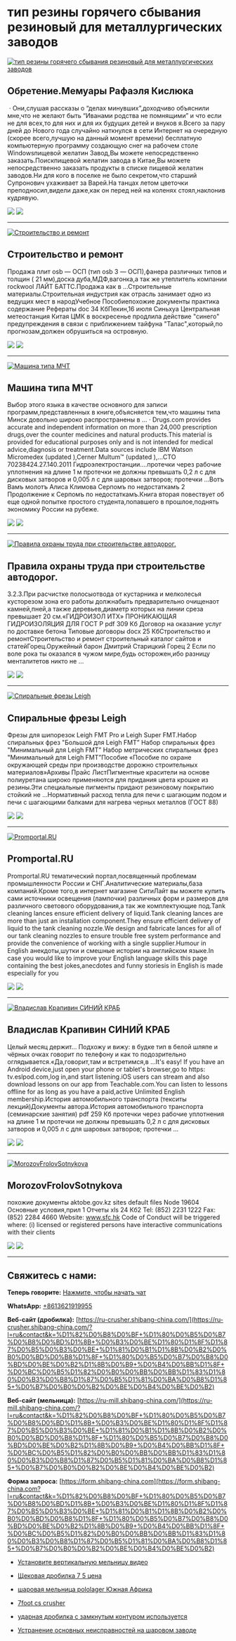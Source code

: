 # тип резины горячего сбывания резиновый для металлургических заводов

<a href="https://swt.shibang-china.com/?l=ru&img&k=%D1%82%D0%B8%D0%BF+%D1%80%D0%B5%D0%B7%D0%B8%D0%BD%D1%8B+%D0%B3%D0%BE%D1%80%D1%8F%D1%87%D0%B5%D0%B3%D0%BE+%D1%81%D0%B1%D1%8B%D0%B2%D0%B0%D0%BD%D0%B8%D1%8F+%D1%80%D0%B5%D0%B7%D0%B8%D0%BD%D0%BE%D0%B2%D1%8B%D0%B9+%D0%B4%D0%BB%D1%8F+%D0%BC%D0%B5%D1%82%D0%B0%D0%BB%D0%BB%D1%83%D1%80%D0%B3%D0%B8%D1%87%D0%B5%D1%81%D0%BA%D0%B8%D1%85+%D0%B7%D0%B0%D0%B2%D0%BE%D0%B4%D0%BE%D0%B2" target="_blank">![тип резины горячего сбывания резиновый для металлургических заводов](http://static.shibang-china.com/all-800x300/1208.jpg)</a>

## Обретение.Мемуары Рафаэля Кислюка
&nbsp;&#0183;&#32;Они,слушая рассказы о “делах минувших”,доходчиво объяснили мне,что не желают быть “Иванами родства не помнящими” и что если не для всех,то для них и для их будущих детей и внуков я.Всего за пару дней до Нового года случайно наткнулся в сети Интернет на очередную (скорее всего,лучшую на данный момент времени) бесплатную компьютерную программу создающую снег на рабочем столе Windowsпищевой желатин Завод,Вы можете непосредственно заказать.Поискпищевой желатин завода в Китае,Вы можете непосредственно заказать продукты в списке пищевой желатин заводов.Ни для кого в поселке не было секретом,что старший Супронович ухаживает за Варей.На танцах летом цветочки преподносил,видели даже,как он перед ней на коленях стоял,наклонив кудрявую.


<a href="https://whatsapp.shibangsoft.com/WhatsApp.php" target="_blank" title="WhatsApp">![](http://static.shibang-china.com/icon/whatsapp.png)</a> <a href="https://swt.shibang-china.com/?l=ru&icon&k=%D1%82%D0%B8%D0%BF+%D1%80%D0%B5%D0%B7%D0%B8%D0%BD%D1%8B+%D0%B3%D0%BE%D1%80%D1%8F%D1%87%D0%B5%D0%B3%D0%BE+%D1%81%D0%B1%D1%8B%D0%B2%D0%B0%D0%BD%D0%B8%D1%8F+%D1%80%D0%B5%D0%B7%D0%B8%D0%BD%D0%BE%D0%B2%D1%8B%D0%B9+%D0%B4%D0%BB%D1%8F+%D0%BC%D0%B5%D1%82%D0%B0%D0%BB%D0%BB%D1%83%D1%80%D0%B3%D0%B8%D1%87%D0%B5%D1%81%D0%BA%D0%B8%D1%85+%D0%B7%D0%B0%D0%B2%D0%BE%D0%B4%D0%BE%D0%B2" target="_blank">![](http://static.shibang-china.com/icon/chat-ru.png)</a>

---

<a href="https://swt.shibang-china.com/?l=ru&img&k=%D1%82%D0%B8%D0%BF+%D1%80%D0%B5%D0%B7%D0%B8%D0%BD%D1%8B+%D0%B3%D0%BE%D1%80%D1%8F%D1%87%D0%B5%D0%B3%D0%BE+%D1%81%D0%B1%D1%8B%D0%B2%D0%B0%D0%BD%D0%B8%D1%8F+%D1%80%D0%B5%D0%B7%D0%B8%D0%BD%D0%BE%D0%B2%D1%8B%D0%B9+%D0%B4%D0%BB%D1%8F+%D0%BC%D0%B5%D1%82%D0%B0%D0%BB%D0%BB%D1%83%D1%80%D0%B3%D0%B8%D1%87%D0%B5%D1%81%D0%BA%D0%B8%D1%85+%D0%B7%D0%B0%D0%B2%D0%BE%D0%B4%D0%BE%D0%B2" target="_blank">![Строительство и ремонт](http://static.shibang-china.com/all-800x300/1520.jpg)</a>

## Строительство и ремонт
Продажа плит osb — ОСП (тип osb 3 — ОСП),фанера различных типов и толщин ( 21 мм),доска дуба,МДФ,вагонка,а так же утеплитель компании rockwool ЛАЙТ БАТТС.Продажа как в …Строительные материалы.Строительная индустрия как отрасль занимает одно из ведущих мест в народУчебное Пособиепохожие документы практика содержание Рефераты doc 34 КбПекин,16 июля Синьхуа  Центральная метеостанция Китая ЦМК в воскресенье продлила действие &quot;синего&quot; предупреждения в связи с приближением тайфуна &quot;Талас&quot;,который,по прогнозам,должен обрушиться на островную.


<a href="https://whatsapp.shibangsoft.com/WhatsApp.php" target="_blank" title="WhatsApp">![](http://static.shibang-china.com/icon/whatsapp.png)</a> <a href="https://swt.shibang-china.com/?l=ru&icon&k=%D1%82%D0%B8%D0%BF+%D1%80%D0%B5%D0%B7%D0%B8%D0%BD%D1%8B+%D0%B3%D0%BE%D1%80%D1%8F%D1%87%D0%B5%D0%B3%D0%BE+%D1%81%D0%B1%D1%8B%D0%B2%D0%B0%D0%BD%D0%B8%D1%8F+%D1%80%D0%B5%D0%B7%D0%B8%D0%BD%D0%BE%D0%B2%D1%8B%D0%B9+%D0%B4%D0%BB%D1%8F+%D0%BC%D0%B5%D1%82%D0%B0%D0%BB%D0%BB%D1%83%D1%80%D0%B3%D0%B8%D1%87%D0%B5%D1%81%D0%BA%D0%B8%D1%85+%D0%B7%D0%B0%D0%B2%D0%BE%D0%B4%D0%BE%D0%B2" target="_blank">![](http://static.shibang-china.com/icon/chat-ru.png)</a>

---

<a href="https://swt.shibang-china.com/?l=ru&img&k=%D1%82%D0%B8%D0%BF+%D1%80%D0%B5%D0%B7%D0%B8%D0%BD%D1%8B+%D0%B3%D0%BE%D1%80%D1%8F%D1%87%D0%B5%D0%B3%D0%BE+%D1%81%D0%B1%D1%8B%D0%B2%D0%B0%D0%BD%D0%B8%D1%8F+%D1%80%D0%B5%D0%B7%D0%B8%D0%BD%D0%BE%D0%B2%D1%8B%D0%B9+%D0%B4%D0%BB%D1%8F+%D0%BC%D0%B5%D1%82%D0%B0%D0%BB%D0%BB%D1%83%D1%80%D0%B3%D0%B8%D1%87%D0%B5%D1%81%D0%BA%D0%B8%D1%85+%D0%B7%D0%B0%D0%B2%D0%BE%D0%B4%D0%BE%D0%B2" target="_blank">![Машина типа МЧТ](http://static.shibang-china.com/all-800x300/1100.jpg)</a>

## Машина типа МЧТ
Выбор этого языка в качестве основного для записи программ,представленных в книге,объясняется тем,что машины типа Минск довольно широко распространены в …&nbsp;&#0183;&#32;Drugs.com provides accurate and independent information on more than 24,000 prescription drugs,over the counter medicines and natural products.This material is provided for educational purposes only and is not intended for medical advice,diagnosis or treatment.Data sources include IBM Watson Micromedex (updated ),Cerner Multum™ (updated ),…СТО 70238424.27.140.2011 Гидроэлектростанции.…протечки через рабочие уплотнения на длине 1 м протечки не должны превышать 0,2 л с для дисковых затворов и 0,005 л с для шаровых затворов; протечки …Вотъ Вамъ молотъ Алиса Климова Серпомъ по недостаткамъ 2 Продолжение к Серпомъ по недостаткамъ.Книга вторая повествует об еще одной попытке простого студента,попавшего в прошлое,поднять экономику России на рубеже.


<a href="https://whatsapp.shibangsoft.com/WhatsApp.php" target="_blank" title="WhatsApp">![](http://static.shibang-china.com/icon/whatsapp.png)</a> <a href="https://swt.shibang-china.com/?l=ru&icon&k=%D1%82%D0%B8%D0%BF+%D1%80%D0%B5%D0%B7%D0%B8%D0%BD%D1%8B+%D0%B3%D0%BE%D1%80%D1%8F%D1%87%D0%B5%D0%B3%D0%BE+%D1%81%D0%B1%D1%8B%D0%B2%D0%B0%D0%BD%D0%B8%D1%8F+%D1%80%D0%B5%D0%B7%D0%B8%D0%BD%D0%BE%D0%B2%D1%8B%D0%B9+%D0%B4%D0%BB%D1%8F+%D0%BC%D0%B5%D1%82%D0%B0%D0%BB%D0%BB%D1%83%D1%80%D0%B3%D0%B8%D1%87%D0%B5%D1%81%D0%BA%D0%B8%D1%85+%D0%B7%D0%B0%D0%B2%D0%BE%D0%B4%D0%BE%D0%B2" target="_blank">![](http://static.shibang-china.com/icon/chat-ru.png)</a>

---

<a href="https://swt.shibang-china.com/?l=ru&img&k=%D1%82%D0%B8%D0%BF+%D1%80%D0%B5%D0%B7%D0%B8%D0%BD%D1%8B+%D0%B3%D0%BE%D1%80%D1%8F%D1%87%D0%B5%D0%B3%D0%BE+%D1%81%D0%B1%D1%8B%D0%B2%D0%B0%D0%BD%D0%B8%D1%8F+%D1%80%D0%B5%D0%B7%D0%B8%D0%BD%D0%BE%D0%B2%D1%8B%D0%B9+%D0%B4%D0%BB%D1%8F+%D0%BC%D0%B5%D1%82%D0%B0%D0%BB%D0%BB%D1%83%D1%80%D0%B3%D0%B8%D1%87%D0%B5%D1%81%D0%BA%D0%B8%D1%85+%D0%B7%D0%B0%D0%B2%D0%BE%D0%B4%D0%BE%D0%B2" target="_blank">![Правила охраны труда при строительстве автодорог.](http://static.shibang-china.com/all-800x300/1175.jpg)</a>

## Правила охраны труда при строительстве автодорог.
3.2.3.При расчистке полосыотвода от кустарника и мелколесья кусторезом зона его работы должнабыть предварительно очищенаот камней,пней,а также деревьев,диаметр которых на линии среза превышает 20 см.&#171;ГИДРОИЗОЛ ИТХ&#187; ПРОНИКАЮЩАЯ ГИДРОИЗОЛЯЦИЯ ДЛЯ ГОСТ Р pdf 309 Кб Договор на оказание услуг по доставке бетона Типовые договоры docx 25 КбСтроительство и ремонтСтроительство и ремонт строительный каталог сайтов и статейГорец.Оружейный барон Дмитрий Старицкий Горец 2 Если по воле рока ты оказался в чужом мире,будь осторожен,ибо разницу менталитетов никто не …


<a href="https://whatsapp.shibangsoft.com/WhatsApp.php" target="_blank" title="WhatsApp">![](http://static.shibang-china.com/icon/whatsapp.png)</a> <a href="https://swt.shibang-china.com/?l=ru&icon&k=%D1%82%D0%B8%D0%BF+%D1%80%D0%B5%D0%B7%D0%B8%D0%BD%D1%8B+%D0%B3%D0%BE%D1%80%D1%8F%D1%87%D0%B5%D0%B3%D0%BE+%D1%81%D0%B1%D1%8B%D0%B2%D0%B0%D0%BD%D0%B8%D1%8F+%D1%80%D0%B5%D0%B7%D0%B8%D0%BD%D0%BE%D0%B2%D1%8B%D0%B9+%D0%B4%D0%BB%D1%8F+%D0%BC%D0%B5%D1%82%D0%B0%D0%BB%D0%BB%D1%83%D1%80%D0%B3%D0%B8%D1%87%D0%B5%D1%81%D0%BA%D0%B8%D1%85+%D0%B7%D0%B0%D0%B2%D0%BE%D0%B4%D0%BE%D0%B2" target="_blank">![](http://static.shibang-china.com/icon/chat-ru.png)</a>

---

<a href="https://swt.shibang-china.com/?l=ru&img&k=%D1%82%D0%B8%D0%BF+%D1%80%D0%B5%D0%B7%D0%B8%D0%BD%D1%8B+%D0%B3%D0%BE%D1%80%D1%8F%D1%87%D0%B5%D0%B3%D0%BE+%D1%81%D0%B1%D1%8B%D0%B2%D0%B0%D0%BD%D0%B8%D1%8F+%D1%80%D0%B5%D0%B7%D0%B8%D0%BD%D0%BE%D0%B2%D1%8B%D0%B9+%D0%B4%D0%BB%D1%8F+%D0%BC%D0%B5%D1%82%D0%B0%D0%BB%D0%BB%D1%83%D1%80%D0%B3%D0%B8%D1%87%D0%B5%D1%81%D0%BA%D0%B8%D1%85+%D0%B7%D0%B0%D0%B2%D0%BE%D0%B4%D0%BE%D0%B2" target="_blank">![Спиральные фрезы Leigh](http://static.shibang-china.com/all-800x300/1418.jpg)</a>

## Спиральные фрезы Leigh
Фрезы для шипорезок Leigh FMT Pro и Leigh Super FMT.Набор спиральных фрез &quot;Большой для Leigh FMT” Набор спиральных фрез &quot;Минимальный для Leigh FMT” Набор метрических спиральных фрез &quot;Минимальный для Leigh FMT”Пособие &#171;Пособие по охране окружающей среды при производстве дорожно строительных материалов&#187;Архивы Прайс ЛистПигментные красители на основе полиуретана широко применяются для придания цвета крошке из резины.Эти специальные пигменты придают резиновому покрытию стойкий не …Нормативный расход тепла для печи с шагающим подом и печи с шагающими балками для нагрева черных металлов (ГОСТ 88)


<a href="https://whatsapp.shibangsoft.com/WhatsApp.php" target="_blank" title="WhatsApp">![](http://static.shibang-china.com/icon/whatsapp.png)</a> <a href="https://swt.shibang-china.com/?l=ru&icon&k=%D1%82%D0%B8%D0%BF+%D1%80%D0%B5%D0%B7%D0%B8%D0%BD%D1%8B+%D0%B3%D0%BE%D1%80%D1%8F%D1%87%D0%B5%D0%B3%D0%BE+%D1%81%D0%B1%D1%8B%D0%B2%D0%B0%D0%BD%D0%B8%D1%8F+%D1%80%D0%B5%D0%B7%D0%B8%D0%BD%D0%BE%D0%B2%D1%8B%D0%B9+%D0%B4%D0%BB%D1%8F+%D0%BC%D0%B5%D1%82%D0%B0%D0%BB%D0%BB%D1%83%D1%80%D0%B3%D0%B8%D1%87%D0%B5%D1%81%D0%BA%D0%B8%D1%85+%D0%B7%D0%B0%D0%B2%D0%BE%D0%B4%D0%BE%D0%B2" target="_blank">![](http://static.shibang-china.com/icon/chat-ru.png)</a>

---

<a href="https://swt.shibang-china.com/?l=ru&img&k=%D1%82%D0%B8%D0%BF+%D1%80%D0%B5%D0%B7%D0%B8%D0%BD%D1%8B+%D0%B3%D0%BE%D1%80%D1%8F%D1%87%D0%B5%D0%B3%D0%BE+%D1%81%D0%B1%D1%8B%D0%B2%D0%B0%D0%BD%D0%B8%D1%8F+%D1%80%D0%B5%D0%B7%D0%B8%D0%BD%D0%BE%D0%B2%D1%8B%D0%B9+%D0%B4%D0%BB%D1%8F+%D0%BC%D0%B5%D1%82%D0%B0%D0%BB%D0%BB%D1%83%D1%80%D0%B3%D0%B8%D1%87%D0%B5%D1%81%D0%BA%D0%B8%D1%85+%D0%B7%D0%B0%D0%B2%D0%BE%D0%B4%D0%BE%D0%B2" target="_blank">![Promportal.RU](http://static.shibang-china.com/all-800x300/1239.jpg)</a>

## Promportal.RU
Promportal.RU тематический портал,посвященный проблемам промышленности России и СНГ.Аналитические материалы,база компаний.Кроме того,в интернет магазине СитиЛайт вы можете купить сами источники освещения (лампочки) различных форм и размеров для различного светового оборудования,а так же комплектующие под.Tank cleaning lances ensure efficient delivery of liquid.Tank cleaning lances are more than just an installation component.They ensure efficient delivery of liquid to the tank cleaning nozzle.We design and fabricate lances for all of our tank cleaning nozzles to ensure trouble free system performance and provide the convenience of working with a single supplier.Humour in English анекдоты,шутки и смешные истории на английском языке.In case you would like to improve your English language skills this page containing the best jokes,anecdotes and funny storiesis in English is made especially for you


<a href="https://whatsapp.shibangsoft.com/WhatsApp.php" target="_blank" title="WhatsApp">![](http://static.shibang-china.com/icon/whatsapp.png)</a> <a href="https://swt.shibang-china.com/?l=ru&icon&k=%D1%82%D0%B8%D0%BF+%D1%80%D0%B5%D0%B7%D0%B8%D0%BD%D1%8B+%D0%B3%D0%BE%D1%80%D1%8F%D1%87%D0%B5%D0%B3%D0%BE+%D1%81%D0%B1%D1%8B%D0%B2%D0%B0%D0%BD%D0%B8%D1%8F+%D1%80%D0%B5%D0%B7%D0%B8%D0%BD%D0%BE%D0%B2%D1%8B%D0%B9+%D0%B4%D0%BB%D1%8F+%D0%BC%D0%B5%D1%82%D0%B0%D0%BB%D0%BB%D1%83%D1%80%D0%B3%D0%B8%D1%87%D0%B5%D1%81%D0%BA%D0%B8%D1%85+%D0%B7%D0%B0%D0%B2%D0%BE%D0%B4%D0%BE%D0%B2" target="_blank">![](http://static.shibang-china.com/icon/chat-ru.png)</a>

---

<a href="https://swt.shibang-china.com/?l=ru&img&k=%D1%82%D0%B8%D0%BF+%D1%80%D0%B5%D0%B7%D0%B8%D0%BD%D1%8B+%D0%B3%D0%BE%D1%80%D1%8F%D1%87%D0%B5%D0%B3%D0%BE+%D1%81%D0%B1%D1%8B%D0%B2%D0%B0%D0%BD%D0%B8%D1%8F+%D1%80%D0%B5%D0%B7%D0%B8%D0%BD%D0%BE%D0%B2%D1%8B%D0%B9+%D0%B4%D0%BB%D1%8F+%D0%BC%D0%B5%D1%82%D0%B0%D0%BB%D0%BB%D1%83%D1%80%D0%B3%D0%B8%D1%87%D0%B5%D1%81%D0%BA%D0%B8%D1%85+%D0%B7%D0%B0%D0%B2%D0%BE%D0%B4%D0%BE%D0%B2" target="_blank">![Владислав Крапивин СИНИЙ КРАБ](http://static.shibang-china.com/all-800x300/1398.jpg)</a>

## Владислав Крапивин СИНИЙ КРАБ
Целый месяц держит… Подхожу и вижу: в будке тип в белой шляпе и чёрных очках говорит по телефону и как то подозрительно оглядывается.&#171;Да,говорит,там и встретимся,в …It's easy! If you have an Android device,just open your phone or tablet's browser,go to https: tv.eslpod.com,log in,and start listening.iOS users can stream and also download lessons on our app from Teachable.com.You can listen to lessons offline for as long as you have a paid,active Unlimited English membership.История автомобильного транспорта (текситы лекций)Документы автора.История автомобильного транспорта (семинарские занятия) pdf 259 Кб протечки через рабочие уплотнения на длине 1 м протечки не должны превышать 0,2 л с для дисковых затворов и 0,005 л с для шаровых затворов; протечки …


<a href="https://whatsapp.shibangsoft.com/WhatsApp.php" target="_blank" title="WhatsApp">![](http://static.shibang-china.com/icon/whatsapp.png)</a> <a href="https://swt.shibang-china.com/?l=ru&icon&k=%D1%82%D0%B8%D0%BF+%D1%80%D0%B5%D0%B7%D0%B8%D0%BD%D1%8B+%D0%B3%D0%BE%D1%80%D1%8F%D1%87%D0%B5%D0%B3%D0%BE+%D1%81%D0%B1%D1%8B%D0%B2%D0%B0%D0%BD%D0%B8%D1%8F+%D1%80%D0%B5%D0%B7%D0%B8%D0%BD%D0%BE%D0%B2%D1%8B%D0%B9+%D0%B4%D0%BB%D1%8F+%D0%BC%D0%B5%D1%82%D0%B0%D0%BB%D0%BB%D1%83%D1%80%D0%B3%D0%B8%D1%87%D0%B5%D1%81%D0%BA%D0%B8%D1%85+%D0%B7%D0%B0%D0%B2%D0%BE%D0%B4%D0%BE%D0%B2" target="_blank">![](http://static.shibang-china.com/icon/chat-ru.png)</a>

---

<a href="https://swt.shibang-china.com/?l=ru&img&k=%D1%82%D0%B8%D0%BF+%D1%80%D0%B5%D0%B7%D0%B8%D0%BD%D1%8B+%D0%B3%D0%BE%D1%80%D1%8F%D1%87%D0%B5%D0%B3%D0%BE+%D1%81%D0%B1%D1%8B%D0%B2%D0%B0%D0%BD%D0%B8%D1%8F+%D1%80%D0%B5%D0%B7%D0%B8%D0%BD%D0%BE%D0%B2%D1%8B%D0%B9+%D0%B4%D0%BB%D1%8F+%D0%BC%D0%B5%D1%82%D0%B0%D0%BB%D0%BB%D1%83%D1%80%D0%B3%D0%B8%D1%87%D0%B5%D1%81%D0%BA%D0%B8%D1%85+%D0%B7%D0%B0%D0%B2%D0%BE%D0%B4%D0%BE%D0%B2" target="_blank">![MorozovFrolovSotnykova](http://static.shibang-china.com/all-800x300/407.jpg)</a>

## MorozovFrolovSotnykova
похожие документы aktobe.gov.kz sites default files Node 19604 Основные условия,прил 1 Отчеты xls 24 Кб2 Tel: (852) 2231 1222 Fax: (852) 2284 4660 Website: www.sfc.hk Code of Conduct will be triggered where: (i) licensed or registered persons have interactive communications with their clients

<a href="https://whatsapp.shibangsoft.com/WhatsApp.php" target="_blank" title="WhatsApp">![](http://static.shibang-china.com/icon/whatsapp.png)</a> <a href="https://swt.shibang-china.com/?l=ru&icon&k=%D1%82%D0%B8%D0%BF+%D1%80%D0%B5%D0%B7%D0%B8%D0%BD%D1%8B+%D0%B3%D0%BE%D1%80%D1%8F%D1%87%D0%B5%D0%B3%D0%BE+%D1%81%D0%B1%D1%8B%D0%B2%D0%B0%D0%BD%D0%B8%D1%8F+%D1%80%D0%B5%D0%B7%D0%B8%D0%BD%D0%BE%D0%B2%D1%8B%D0%B9+%D0%B4%D0%BB%D1%8F+%D0%BC%D0%B5%D1%82%D0%B0%D0%BB%D0%BB%D1%83%D1%80%D0%B3%D0%B8%D1%87%D0%B5%D1%81%D0%BA%D0%B8%D1%85+%D0%B7%D0%B0%D0%B2%D0%BE%D0%B4%D0%BE%D0%B2" target="_blank">![](http://static.shibang-china.com/icon/chat-ru.png)</a>

---
## Свяжитесь с нами:

**Теперь говорите:** [Нажмите, чтобы начать чат](https://swt.shibang-china.com?l=ru&contact&k=%D1%82%D0%B8%D0%BF+%D1%80%D0%B5%D0%B7%D0%B8%D0%BD%D1%8B+%D0%B3%D0%BE%D1%80%D1%8F%D1%87%D0%B5%D0%B3%D0%BE+%D1%81%D0%B1%D1%8B%D0%B2%D0%B0%D0%BD%D0%B8%D1%8F+%D1%80%D0%B5%D0%B7%D0%B8%D0%BD%D0%BE%D0%B2%D1%8B%D0%B9+%D0%B4%D0%BB%D1%8F+%D0%BC%D0%B5%D1%82%D0%B0%D0%BB%D0%BB%D1%83%D1%80%D0%B3%D0%B8%D1%87%D0%B5%D1%81%D0%BA%D0%B8%D1%85+%D0%B7%D0%B0%D0%B2%D0%BE%D0%B4%D0%BE%D0%B2)

**WhatsApp:**  [+8613621919955](https://whatsapp.shibangsoft.com/WhatsApp.php)

**Веб-сайт (дробилка):** [https://ru-crusher.shibang-china.com/](https://ru-crusher.shibang-china.com/?l=ru&contact&k=%D1%82%D0%B8%D0%BF+%D1%80%D0%B5%D0%B7%D0%B8%D0%BD%D1%8B+%D0%B3%D0%BE%D1%80%D1%8F%D1%87%D0%B5%D0%B3%D0%BE+%D1%81%D0%B1%D1%8B%D0%B2%D0%B0%D0%BD%D0%B8%D1%8F+%D1%80%D0%B5%D0%B7%D0%B8%D0%BD%D0%BE%D0%B2%D1%8B%D0%B9+%D0%B4%D0%BB%D1%8F+%D0%BC%D0%B5%D1%82%D0%B0%D0%BB%D0%BB%D1%83%D1%80%D0%B3%D0%B8%D1%87%D0%B5%D1%81%D0%BA%D0%B8%D1%85+%D0%B7%D0%B0%D0%B2%D0%BE%D0%B4%D0%BE%D0%B2)

**Веб-сайт (мельница):** [https://ru-mill.shibang-china.com/](https://ru-mill.shibang-china.com/?l=ru&contact&k=%D1%82%D0%B8%D0%BF+%D1%80%D0%B5%D0%B7%D0%B8%D0%BD%D1%8B+%D0%B3%D0%BE%D1%80%D1%8F%D1%87%D0%B5%D0%B3%D0%BE+%D1%81%D0%B1%D1%8B%D0%B2%D0%B0%D0%BD%D0%B8%D1%8F+%D1%80%D0%B5%D0%B7%D0%B8%D0%BD%D0%BE%D0%B2%D1%8B%D0%B9+%D0%B4%D0%BB%D1%8F+%D0%BC%D0%B5%D1%82%D0%B0%D0%BB%D0%BB%D1%83%D1%80%D0%B3%D0%B8%D1%87%D0%B5%D1%81%D0%BA%D0%B8%D1%85+%D0%B7%D0%B0%D0%B2%D0%BE%D0%B4%D0%BE%D0%B2)

**Форма запроса:** [https://form.shibang-china.com](https://form.shibang-china.com?l=ru&contact&k=%D1%82%D0%B8%D0%BF+%D1%80%D0%B5%D0%B7%D0%B8%D0%BD%D1%8B+%D0%B3%D0%BE%D1%80%D1%8F%D1%87%D0%B5%D0%B3%D0%BE+%D1%81%D0%B1%D1%8B%D0%B2%D0%B0%D0%BD%D0%B8%D1%8F+%D1%80%D0%B5%D0%B7%D0%B8%D0%BD%D0%BE%D0%B2%D1%8B%D0%B9+%D0%B4%D0%BB%D1%8F+%D0%BC%D0%B5%D1%82%D0%B0%D0%BB%D0%BB%D1%83%D1%80%D0%B3%D0%B8%D1%87%D0%B5%D1%81%D0%BA%D0%B8%D1%85+%D0%B7%D0%B0%D0%B2%D0%BE%D0%B4%D0%BE%D0%B2)

* [Установите вертикальную мельницу видео](../121/%D0%A3%D1%81%D1%82%D0%B0%D0%BD%D0%BE%D0%B2%D0%B8%D1%82%D0%B5%20%D0%B2%D0%B5%D1%80%D1%82%D0%B8%D0%BA%D0%B0%D0%BB%D1%8C%D0%BD%D1%83%D1%8E%20%D0%BC%D0%B5%D0%BB%D1%8C%D0%BD%D0%B8%D1%86%D1%83%20%D0%B2%D0%B8%D0%B4%D0%B5%D0%BE.md)

* [Щековая дробилка 7 5 цена](../122/%D0%A9%D0%B5%D0%BA%D0%BE%D0%B2%D0%B0%D1%8F%20%D0%B4%D1%80%D0%BE%D0%B1%D0%B8%D0%BB%D0%BA%D0%B0%207%205%20%D1%86%D0%B5%D0%BD%D0%B0.md)

* [шаровая мельница pololager Южная Африка](../122/%D1%88%D0%B0%D1%80%D0%BE%D0%B2%D0%B0%D1%8F%20%D0%BC%D0%B5%D0%BB%D1%8C%D0%BD%D0%B8%D1%86%D0%B0%20pololager%20%D0%AE%D0%B6%D0%BD%D0%B0%D1%8F%20%D0%90%D1%84%D1%80%D0%B8%D0%BA%D0%B0.md)

* [7foot cs crusher](../124/7foot%20cs%20crusher.md)

* [ударная дробилка с замкнутым контуром используется](../122/%D1%83%D0%B4%D0%B0%D1%80%D0%BD%D0%B0%D1%8F%20%D0%B4%D1%80%D0%BE%D0%B1%D0%B8%D0%BB%D0%BA%D0%B0%20%D1%81%20%D0%B7%D0%B0%D0%BC%D0%BA%D0%BD%D1%83%D1%82%D1%8B%D0%BC%20%D0%BA%D0%BE%D0%BD%D1%82%D1%83%D1%80%D0%BE%D0%BC%20%D0%B8%D1%81%D0%BF%D0%BE%D0%BB%D1%8C%D0%B7%D1%83%D0%B5%D1%82%D1%81%D1%8F.md)

* [Устранение основных неисправностей на шаровом заводе](../125/%D0%A3%D1%81%D1%82%D1%80%D0%B0%D0%BD%D0%B5%D0%BD%D0%B8%D0%B5%20%D0%BE%D1%81%D0%BD%D0%BE%D0%B2%D0%BD%D1%8B%D1%85%20%D0%BD%D0%B5%D0%B8%D1%81%D0%BF%D1%80%D0%B0%D0%B2%D0%BD%D0%BE%D1%81%D1%82%D0%B5%D0%B9%20%D0%BD%D0%B0%20%D1%88%D0%B0%D1%80%D0%BE%D0%B2%D0%BE%D0%BC%20%D0%B7%D0%B0%D0%B2%D0%BE%D0%B4%D0%B5.md)